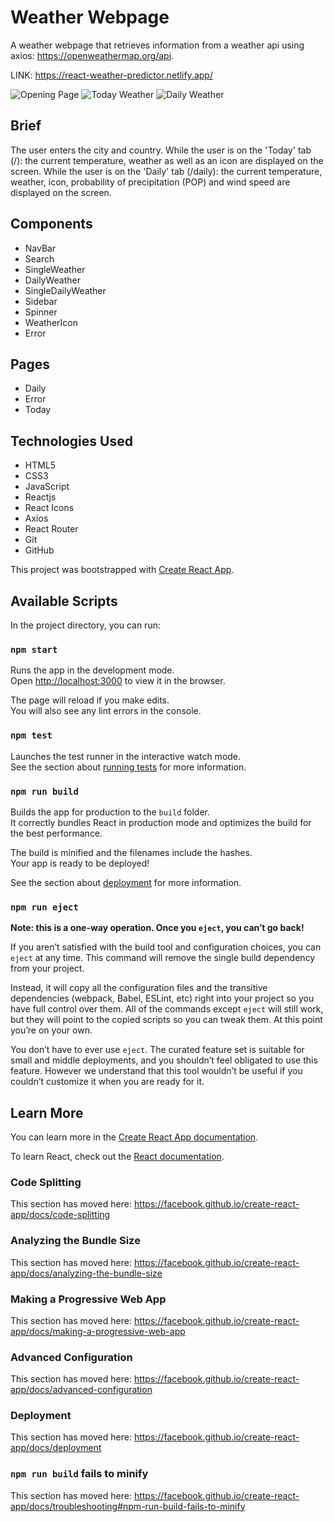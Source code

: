 # Weather Webpage
A weather webpage that retrieves information from a weather api using axios: https://openweathermap.org/api.

LINK: https://react-weather-predictor.netlify.app/

![Opening Page](https://user-images.githubusercontent.com/62526327/100182054-b078f580-2ea9-11eb-9d91-99f6f894e532.PNG)
![Today Weather](https://user-images.githubusercontent.com/62526327/100182052-afe05f00-2ea9-11eb-8b87-04c43765a0c8.PNG)
![Daily Weather](https://user-images.githubusercontent.com/62526327/100182053-b078f580-2ea9-11eb-8f7e-f1f92bf49353.PNG)

## Brief
The user enters the city and country. 
While the user is on the 'Today' tab (/): the current temperature, weather as well as an icon are displayed on the screen.
While the user is on the 'Daily' tab (/daily): the current temperature, weather, icon, probability of precipitation (POP) and wind speed are displayed on the screen.

## Components
* NavBar
* Search
* SingleWeather
* DailyWeather
* SingleDailyWeather
* Sidebar
* Spinner
* WeatherIcon
* Error

## Pages
* Daily
* Error
* Today

## Technologies Used
* HTML5
* CSS3
* JavaScript
* Reactjs
* React Icons
* Axios
* React Router
* Git
* GitHub

This project was bootstrapped with [Create React App](https://github.com/facebook/create-react-app).

## Available Scripts

In the project directory, you can run:

### `npm start`

Runs the app in the development mode.<br />
Open [http://localhost:3000](http://localhost:3000) to view it in the browser.

The page will reload if you make edits.<br />
You will also see any lint errors in the console.

### `npm test`

Launches the test runner in the interactive watch mode.<br />
See the section about [running tests](https://facebook.github.io/create-react-app/docs/running-tests) for more information.

### `npm run build`

Builds the app for production to the `build` folder.<br />
It correctly bundles React in production mode and optimizes the build for the best performance.

The build is minified and the filenames include the hashes.<br />
Your app is ready to be deployed!

See the section about [deployment](https://facebook.github.io/create-react-app/docs/deployment) for more information.

### `npm run eject`

**Note: this is a one-way operation. Once you `eject`, you can’t go back!**

If you aren’t satisfied with the build tool and configuration choices, you can `eject` at any time. This command will remove the single build dependency from your project.

Instead, it will copy all the configuration files and the transitive dependencies (webpack, Babel, ESLint, etc) right into your project so you have full control over them. All of the commands except `eject` will still work, but they will point to the copied scripts so you can tweak them. At this point you’re on your own.

You don’t have to ever use `eject`. The curated feature set is suitable for small and middle deployments, and you shouldn’t feel obligated to use this feature. However we understand that this tool wouldn’t be useful if you couldn’t customize it when you are ready for it.

## Learn More

You can learn more in the [Create React App documentation](https://facebook.github.io/create-react-app/docs/getting-started).

To learn React, check out the [React documentation](https://reactjs.org/).

### Code Splitting

This section has moved here: https://facebook.github.io/create-react-app/docs/code-splitting

### Analyzing the Bundle Size

This section has moved here: https://facebook.github.io/create-react-app/docs/analyzing-the-bundle-size

### Making a Progressive Web App

This section has moved here: https://facebook.github.io/create-react-app/docs/making-a-progressive-web-app

### Advanced Configuration

This section has moved here: https://facebook.github.io/create-react-app/docs/advanced-configuration

### Deployment

This section has moved here: https://facebook.github.io/create-react-app/docs/deployment

### `npm run build` fails to minify

This section has moved here: https://facebook.github.io/create-react-app/docs/troubleshooting#npm-run-build-fails-to-minify
